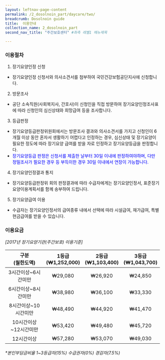 ```yaml
---
layout: leftnav-page-content
permalink: /2_dosolnoin_part/daycare/two/
breadcrumb: Dosolnoin guide
title:  이용안내
collection_name: 2_dosolnoin_part
second_nav_title: "주간보호센터" #좌측 레벨1 메뉴제목

---
```


### 이용절차
1. 장기요양인정 신청
  - 장기요양인정 신청서와 의사소견서를 첨부하여 국민건강보험공단지사에 신청합니다.
2. 방문조사
  - 공단 소속직원(사회복지사, 간호사)이 신청인을 직접 방문하여 장기요양인정조사표에 따라 신청인의 심신상태와 희망급여 등을 조사합니다.
3. 등급판정
  - 장기요양등급판정위원회에서는 방문조사 결과와 의사소견서를 가지고 신청인이 6개월 이상 동안 혼자서 생활하기 어렵다고 인정하는 경우, 심신상태 및 장기요양이 필요한 정도에 따라 장기요양 급여를 받을 자로 인정하고 장기요양등급을 판정합니다. 
  - <span style="color: blue;"> 장기요양등급 판정은 신청서를 제출한 날부터 30일 이내에 판정하여야하며, 다만 정밀조사가 필요한 경우 등 부득이한 경우 30일 이내에서 연장이 가능합니다.</span>
4. 장기요양인정결과 통지
  - 장기요양등급판정위 회의 판정결과에 따라 수급자에게는 장기요양인정서, 표준장기요양이용계획서를 함께 송부하여 드립니다.
5. 장기요양급여 이용
  - 수급자는 장기요양인정서의 급여종류 내에서 선택에 따라 시설급여, 재가급여, 특별현금급여를 받을 수 있습니다.


### 이용요금
*[2017년 장기요양기관(주간보호) 이용기준]*

| 구분<br>(월한도액) | 1등급<br>(₩1,252,000) | 2등급<br>(₩1,103,400) | 3등급<br>(₩1,043,700) | 
|:-:|:-:|:-:|:-:|
| 3시간이상~6시간미만 | ₩29,080 | ₩26,920 | ₩24,850 | 
| 6시간이상~8시간미만 | ₩38,980 | ₩36,100 | ₩33,330 | 
| 8시간이상~10시간미만 | ₩48,490 | ₩44,920 | ₩41,470 | 
| 10시간이상~12시간미만 | ₩53,420 | ₩49,480 | ₩45,720 | 
| 12시간이상 | ₩57,280 | ₩53,070 | ₩49,030 | 

###### **본인부담금비율 1~3등급자(15%) 수급권자(0%) 경감자(7.5%)*